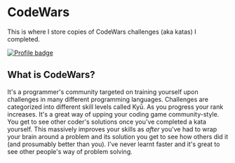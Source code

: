 # CodeWars
This is where I store copies of CodeWars challenges (aka katas) I completed.

[![Profile badge](https://www.codewars.com/users/andreasbrett/badges/large)](https://www.codewars.com/users/andreasbrett)

## What is CodeWars?
It's a programmer's community targeted on training yourself upon challenges in many different programming languages. Challenges are categorized into different skill levels called Kyū. As you progress your rank increases. It's a great way of upping your coding game community-style. You get to see other coder's solutions once you've completed a kata yourself. This massively improves your skills as *after* you've had to wrap your brain around a problem and its solution you get to see how others did it (and prosumably better than you). I've never learnt faster and it's great to see other people's way of problem solving.
